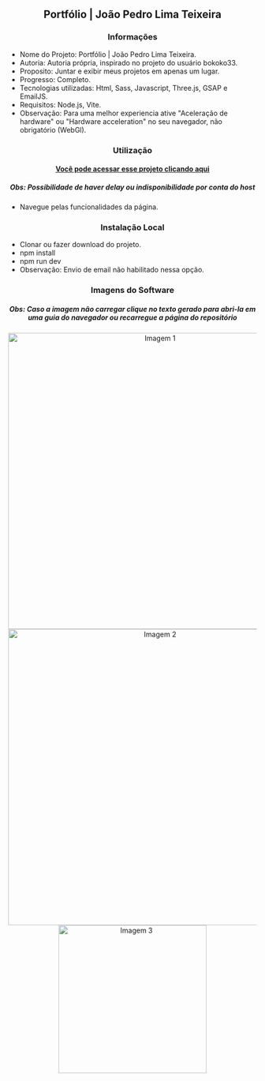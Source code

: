 <h2 align="center">Portfólio | João Pedro Lima Teixeira</h2>

<h3 align="center">Informações</h3>
 
- Nome do Projeto: Portfólio | João Pedro Lima Teixeira.
- Autoria: Autoria própria, inspirado no projeto do usuário bokoko33.
- Proposito: Juntar e exibir meus projetos em apenas um lugar.
- Progresso: Completo.
- Tecnologias utilizadas: Html, Sass, Javascript, Three.js, GSAP e EmailJS.
- Requisitos: Node.js, Vite.
- Observação: Para uma melhor experiencia ative "Aceleração de hardware" ou "Hardware acceleration" no seu navegador, não obrigatório (WebGl).

<h3 align="center">Utilização</h3>

<h4 align="center"><a href="https://joaopedrolt.vercel.app">Você pode acessar esse projeto clicando aqui</a></h3>
<h5 align="center">Obs: Possibilidade de haver delay ou indisponibilidade por conta do host</h5>

- Navegue pelas funcionalidades da página.

<h3 align="center">Instalação Local</h3>

- Clonar ou fazer download do projeto.
- npm install
- npm run dev
- Observação: Envio de email não habilitado nessa opção.

<h3 align="center">Imagens do Software</h3>

<h5 align="center">Obs: Caso a imagem não carregar clique no texto gerado para abri-la em uma guia do navegador ou recarregue a página do repositório</h5>

<div align="center"><img src="http://drive.google.com/uc?export=view&id=1AuA6bTjeIQnQubRCkVytgG4Uno4fUhyz" width=600 alt="Imagem 1" /></div>

<div align="center"><img src="http://drive.google.com/uc?export=view&id=1Au0mrkChAxy72fUort_s5jgZvVFVDCLz" width=600 alt="Imagem 2" /></div>

<div align="center"><img src="http://drive.google.com/uc?export=view&id=1AdY0IQxgRuuYUgSUtE6MpqxyQU5VHoN8" width=300 alt="Imagem 3" /></div>
